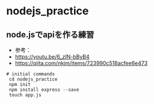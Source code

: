 # nodejs_practice

## node.jsでapiを作る練習

- 参考：
 - https://youtu.be/6_zIN-bByB4
 - https://qiita.com/nkjm/items/723990c518acfee6e473

```
# initial commands
 cd nodejs_practice
 npm init
 npm install express --save
 touch app.js
 ```

